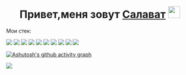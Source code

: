 <h1 align="center">Привет,меня зовут <a href="http://slt116.nomoredomains.monster" target="_blank">Салават</a> 
<img src="https://github.com/blackcater/blackcater/raw/main/images/Hi.gif" height="32"/></h1>

<p>Мои стек: </p>
<div style='display:inline'>
  <img src="https://img.shields.io/badge/MongoDB-%234ea94b.svg?style=for-the-badge&logo=mongodb&logoColor=white">
  <img src="https://img.shields.io/badge/figma-%23F24E1E.svg?style=for-the-badge&logo=figma&logoColor=white">
  <img src="https://img.shields.io/badge/react-%2320232a.svg?style=for-the-badge&logo=react&logoColor=%2361DAFB">
  <img src="https://img.shields.io/badge/javascript-%23323330.svg?style=for-the-badge&logo=javascript&logoColor=%23F7DF1E">
  <img src="https://img.shields.io/badge/typescript-%23007ACC.svg?style=for-the-badge&logo=typescript&logoColor=white">
  <img src="https://img.shields.io/badge/nginx-%23009639.svg?style=for-the-badge&logo=nginx&logoColor=white">
  <img src="https://img.shields.io/badge/gitlab-%23181717.svg?style=for-the-badge&logo=gitlab&logoColor=white">
  <img src="https://img.shields.io/badge/NPM-%23000000.svg?style=for-the-badge&logo=npm&logoColor=white">
  <img src="https://img.shields.io/badge/css3-%231572B6.svg?style=for-the-badge&logo=css3&logoColor=white">
  <img src="https://img.shields.io/badge/html5-%23E34F26.svg?style=for-the-badge&logo=html5&logoColor=white">
</div>


[![Ashutosh's github activity graph](https://activity-graph.herokuapp.com/graph?username=Salavat698)](https://github.com/Salavat698)

![](https://komarev.com/ghpvc/?username=Salavat698)

